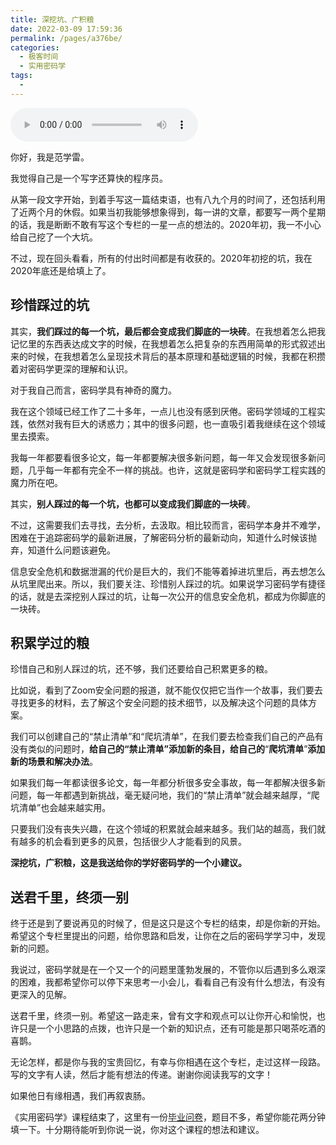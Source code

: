 ```yaml
---
title: 深挖坑、广积粮
date: 2022-03-09 17:59:36
permalink: /pages/a376be/
categories:
  - 极客时间
  - 实用密码学
tags:
  - 
---
```

<audio title="结束语.深挖坑、广积粮" src="https://static001.geekbang.org/resource/audio/1c/b9/1c007407da4f0e952d0012c4b71140b9.mp3" controls="controls"></audio> 
<p>你好，我是范学雷。</p><p>我觉得自己是一个写字还算快的程序员。</p><p>从第一段文字开始，到着手写这一篇结束语，也有八九个月的时间了，还包括利用了近两个月的休假。如果当初我能够想象得到，每一讲的文章，都要写一两个星期的话，我是断断不敢有写这个专栏的一星一点的想法的。2020年初，我一不小心给自己挖了一个大坑。</p><p>不过，现在回头看看，所有的付出时间都是有收获的。2020年初挖的坑，我在2020年底还是给填上了。</p><h2>珍惜踩过的坑</h2><p>其实，<strong>我们踩过的每一个坑，最后都会变成我们脚底的一块砖</strong>。在我想着怎么把我记忆里的东西表达成文字的时候，在我想着怎么把复杂的东西用简单的形式叙述出来的时候，在我想着怎么呈现技术背后的基本原理和基础逻辑的时候，我都在积攒着对密码学更深的理解和认识。</p><p>对于我自己而言，密码学具有神奇的魔力。</p><p>我在这个领域已经工作了二十多年，一点儿也没有感到厌倦。密码学领域的工程实践，依然对我有巨大的诱惑力；其中的很多问题，也一直吸引着我继续在这个领域里去摸索。</p><p>我每一年都要看很多论文，每一年都要解决很多新问题，每一年又会发现很多新问题，几乎每一年都有完全不一样的挑战。也许，这就是密码学和密码学工程实践的魔力所在吧。</p><p>其实，<strong>别人踩过的每一个坑，也都可以变成我们脚底的一块砖</strong>。</p><!-- [[[read_end]]] --><p>不过，这需要我们去寻找，去分析，去汲取。相比较而言，密码学本身并不难学，困难在于追踪密码学的最新进展，了解密码分析的最新动向，知道什么时候该抛弃，知道什么问题该避免。</p><p>信息安全危机和数据泄漏的代价是巨大的，我们不能等着掉进坑里后，再去想怎么从坑里爬出来。所以，我们要关注、珍惜别人踩过的坑。如果说学习密码学有捷径的话，就是去深挖别人踩过的坑，让每一次公开的信息安全危机，都成为你脚底的一块砖。</p><h2>积累学过的粮</h2><p>珍惜自己和别人踩过的坑，还不够，我们还要给自己积累更多的粮。</p><p>比如说，看到了Zoom安全问题的报道，就不能仅仅把它当作一个故事，我们要去寻找更多的材料，去了解这个安全问题的技术细节，以及解决这个问题的具体方案。</p><p>我们可以创建自己的“禁止清单”和“爬坑清单”，在我们要去检查我们自己的产品有没有类似的问题时，<strong>给自己的“禁止清单”添加新的条目，给自己的</strong>“<strong><strong>爬坑清单</strong></strong>”<strong>添加新的场景和解决办法</strong>。</p><p>如果我们每一年都读很多论文，每一年都分析很多安全事故，每一年都解决很多新问题，每一年都遇到新挑战，毫无疑问地，我们的“禁止清单”就会越来越厚，“爬坑清单”也会越来越实用。</p><p>只要我们没有丧失兴趣，在这个领域的积累就会越来越多。我们站的越高，我们就有越多的机会看到更多的风景，包括很少人才能看到的风景。</p><p><strong>深挖坑，广积粮，这是我送给你的学好密码学的一个小建议。</strong></p><h2>送君千里，终须一别</h2><p>终于还是到了要说再见的时候了，但是这只是这个专栏的结束，却是你新的开始。希望这个专栏里提出的问题，给你思路和启发，让你在之后的密码学学习中，发现新的问题。</p><p>我说过，密码学就是在一个又一个的问题里蓬勃发展的，不管你以后遇到多么艰深的困难，我都希望你可以停下来思考一小会儿，看看自己有没有什么想法，有没有更深入的见解。</p><p>送君千里，终须一别。希望这一路走来，曾有文字和观点可以让你开心和愉悦，也许只是一个小思路的点拨，也许只是一个新的知识点，还有可能是那只喝茶吃酒的喜鹊。</p><p>无论怎样，都是你与我的宝贵回忆，有幸与你相遇在这个专栏，走过这样一段路。写的文字有人读，然后才能有想法的传递。谢谢你阅读我写的文字！</p><p>如果他日有缘相遇，我们再叙衷肠。</p><p>《实用密码学》课程结束了，这里有一份<a href="https://jinshuju.net/f/GRoY1N">毕业问卷</a>，题目不多，希望你能花两分钟填一下。十分期待能听到你说一说，你对这个课程的想法和建议。</p>